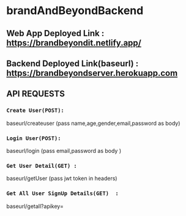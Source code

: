 # brandAndBeyondBackend

## Web App Deployed Link : https://brandbeyondit.netlify.app/
## Backend Deployed Link(baseurl) : https://brandbeyondserver.herokuapp.com

## API REQUESTS

### `Create User(POST): `
baseurl/createuser (pass name,age,gender,email,password as body)

### `Login User(POST): `
baseurl/login (pass email,password as body )

### `Get User Detail(GET) : `
baseurl/getUser (pass jwt token in headers)

### `Get All User SignUp Details(GET)  :`
baseurl/getall?apikey=<apikey>
